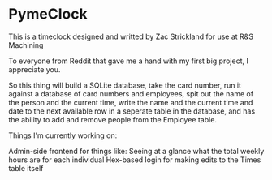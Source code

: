 # PymeClock
This is a timeclock designed and writted by Zac Strickland for use at R&S Machining


To everyone from Reddit that gave me a hand with my first big project, I appreciate you.

So this thing will build a SQLite database, take the card number, run it against a database of card numbers and employees, spit out the name of the person and the current time, write the name and the current time and date to the next available row in a seperate table in the database, and has the ability to add and remove people from the Employee table.

Things I'm currently working on:

Admin-side frontend for things like:
  Seeing at a glance what the total weekly hours are for each individual
  Hex-based login for making edits to the Times table itself
  
